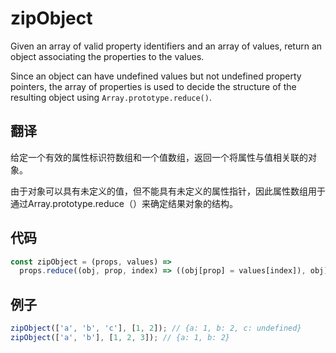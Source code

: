 # zipObject

Given an array of valid property identifiers and an array of values, return an object associating the properties to the values.

Since an object can have undefined values but not undefined property pointers, the array of properties is used to decide the structure of the resulting object using `Array.prototype.reduce()`.

## 翻译

给定一个有效的属性标识符数组和一个值数组，返回一个将属性与值相关联的对象。

由于对象可以具有未定义的值，但不能具有未定义的属性指针，因此属性数组用于通过Array.prototype.reduce（）来确定结果对象的结构。

## 代码

```js
const zipObject = (props, values) =>
  props.reduce((obj, prop, index) => ((obj[prop] = values[index]), obj), {});
```

## 例子

```js
zipObject(['a', 'b', 'c'], [1, 2]); // {a: 1, b: 2, c: undefined}
zipObject(['a', 'b'], [1, 2, 3]); // {a: 1, b: 2}
```
